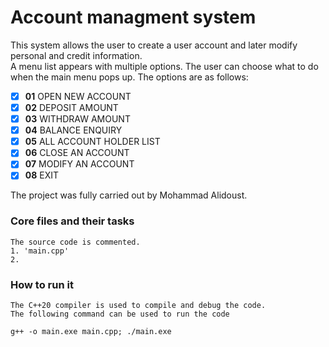 # Account managment system

This system allows the user to create a user account 
and later modify personal and credit information.  
A menu list appears with multiple options. The user 
can choose what to do when the main menu pops up. 
The options are as follows:
- [x]  **01** OPEN NEW ACCOUNT
- [x]  **02** DEPOSIT AMOUNT
- [x]  **03** WITHDRAW AMOUNT
- [x]  **04** BALANCE ENQUIRY
- [x]  **05** ALL ACCOUNT HOLDER LIST
- [x]  **06** CLOSE AN ACCOUNT
- [x]  **07** MODIFY AN ACCOUNT
- [x]  **08** EXIT

The project was fully carried out by Mohammad Alidoust.


### Core files and their tasks
```buildoutcfg
The source code is commented. 
1. 'main.cpp' 
2.
```
### How to run it
```c++20
The C++20 compiler is used to compile and debug the code.
The following command can be used to run the code
 
g++ -o main.exe main.cpp; ./main.exe
```